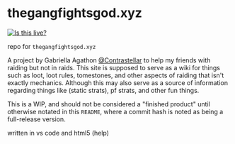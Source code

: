 # thegangfightsgod.xyz
[![Is this live?](https://github.com/Contrastellar/thegangfightsgod.xyz/actions/workflows/deploy.yaml/badge.svg)](https://github.com/Contrastellar/thegangfightsgod.xyz/actions/workflows/deploy.yaml)

repo for `thegangfightsgod.xyz`

A project by Gabriella Agathon [@Contrastellar](https://twitter.com/contrastellar) to help my friends with raiding but not in raids. This site is supposed to serve as a wiki for things such as loot, loot rules, tomestones, and other aspects of raiding that isn't exactly mechanics. Although this may also serve as a source of information regarding things like (static strats), pf strats, and other fun things.

This is a WIP, and should not be considered a "finished product" until otherwise notated in this `README`, where a commit hash is noted as being a full-release version.

written in vs code and html5 (help)
